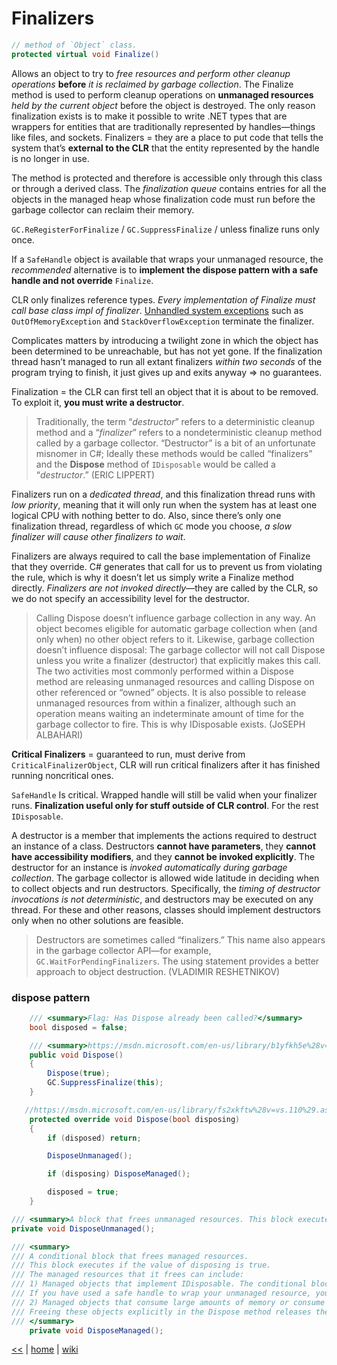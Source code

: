 # Finalizers

```cs
// method of `Object` class.
protected virtual void Finalize()
```

Allows an object to try to _free resources and perform other cleanup operations_ **before** _it is reclaimed by garbage collection_. 
The Finalize method is used to perform cleanup operations on **unmanaged resources** _held by the current object_ before the object is destroyed. 
The only reason finalization exists is to make it possible to write .NET types that are wrappers for entities that are traditionally represented by handles—things like files, and sockets. 
Finalizers = they are a place to put code that tells the system that’s **external to the CLR** that the entity represented by the handle is no longer in use.

The method is protected and therefore is accessible only through this class or through a derived class. 
The _finalization queue_ contains entries for all the objects in the managed heap whose finalization code must run before the garbage collector can reclaim their memory.

`GC.ReRegisterForFinalize` / `GC.SuppressFinalize` / unless finalize runs only once.

If a `SafeHandle` object is available that wraps your unmanaged resource, the _recommended_ alternative is to **implement the dispose pattern with a safe handle and not override** `Finalize`.

CLR only finalizes reference types. _Every implementation of Finalize must call base class impl of finalizer_. 
[Unhandled system exceptions](https://msdn.microsoft.com/en-us/library/system.object.finalize%28v=vs.110%29.aspx) such as `OutOfMemoryException` and `StackOverflowException` terminate the finalizer. 

Complicates matters by introducing a twilight zone in which the object has been determined to be unreachable, but has not yet gone. 
If the finalization thread hasn’t managed to run all extant finalizers _within two seconds_ of the program trying to finish, it just gives up and exits anyway => no guarantees.

Finalization = the CLR can first tell an object that it is about to be removed. To exploit it, **you must write a destructor**. 

> Traditionally, the term “_destructor_” refers to a deterministic cleanup method and a “_finalizer_” refers to a nondeterministic cleanup method called by a garbage collector. 
“Destructor” is a bit of an unfortunate misnomer in C#; 
Ideally these methods would be called “finalizers” and the **Dispose** method of `IDisposable` would be called a “_destructor_.” 
(ERIC LIPPERT)

Finalizers run on a _dedicated thread_, and this finalization thread runs with _low priority_, meaning that it will only run when the system has at least one logical CPU with nothing better to do. 
Also, since there’s only one finalization thread, regardless of which `GC` mode you choose, _a slow finalizer will cause other finalizers to wait_.

Finalizers are always required to call the base implementation of Finalize that they override. 
C# generates that call for us to prevent us from violating the rule, which is why it doesn’t let us simply write a Finalize method directly. 
_Finalizers are not invoked directly_—they are called by the CLR, so we do not specify an accessibility level for the destructor.

> Calling Dispose doesn’t influence garbage collection in any way. An object becomes eligible for automatic garbage collection when (and only when) no other object refers to it. 
Likewise, garbage collection doesn’t influence disposal: 
The garbage collector will not call Dispose unless you write a finalizer (destructor) that explicitly makes this call. 
The two activities most commonly performed within a Dispose method are releasing unmanaged resources and calling Dispose on other referenced or “owned” objects. 
It is also possible to release unmanaged resources from within a finalizer, although such an operation means waiting an indeterminate amount of time for the garbage collector to fire. 
This is why IDisposable exists. 
(JoSEPH ALBAHARI)

**Critical Finalizers** =  guaranteed to run, must derive from `CriticalFinalizerObject`, CLR will run critical finalizers after it has finished running noncritical ones.

`SafeHandle` Is critical. 
Wrapped handle will still be valid when your finalizer runs. 
**Finalization useful only for stuff outside of CLR control**. For the rest `IDisposable`.

A destructor is a member that implements the actions required to destruct an instance of a class. 
Destructors **cannot have parameters**, they **cannot have accessibility modifiers**, and they **cannot be invoked explicitly**. 
The destructor for an instance is _invoked automatically during garbage collection_. 
The garbage collector is allowed wide latitude in deciding when to collect objects and run destructors. 
Specifically, the _timing of destructor invocations is not deterministic_, and destructors may be executed on any thread. 
For these and other reasons, classes should implement destructors only when no other solutions are feasible.

> Destructors are sometimes called “finalizers.” 
This name also appears in the garbage collector API—for example, `GC.WaitForPendingFinalizers`. 
The using statement provides a better approach to object destruction. (VLADIMIR RESHETNIKOV)

### dispose pattern

````csharp
    /// <summary>Flag: Has Dispose already been called?</summary>
    bool disposed = false;

    /// <summary>https://msdn.microsoft.com/en-us/library/b1yfkh5e%28v=vs.110%29.aspx</summary>
    public void Dispose() 
    {
        Dispose(true); 
        GC.SuppressFinalize(this); 
    }

   //https://msdn.microsoft.com/en-us/library/fs2xkftw%28v=vs.110%29.aspx 
    protected override void Dispose(bool disposing) 
    {
        if (disposed) return;

        DisposeUnmanaged();

        if (disposing) DisposeManaged();

        disposed = true; 
    }

/// <summary>A block that frees unmanaged resources. This block executes regardless of the value of the disposing parameter.</summary>
private void DisposeUnmanaged();

/// <summary>
/// A conditional block that frees managed resources.  
/// This block executes if the value of disposing is true.  
/// The managed resources that it frees can include:
/// 1) Managed objects that implement IDisposable. The conditional block can be used to call their Dispose implementation.  
/// If you have used a safe handle to wrap your unmanaged resource, you should call the SafeHandle.Dispose(Boolean) implementation here.  
/// 2) Managed objects that consume large amounts of memory or consume scarce resources.
/// Freeing these objects explicitly in the Dispose method releases them faster than if they were reclaimed non-deterministically by the garbage collector.  
/// </summary>
    private void DisposeManaged();
````

[<<](../csdotnet.md) | [home](../../README.md) | [wiki](https://github.com/illegitimis/Tutorial/wiki)